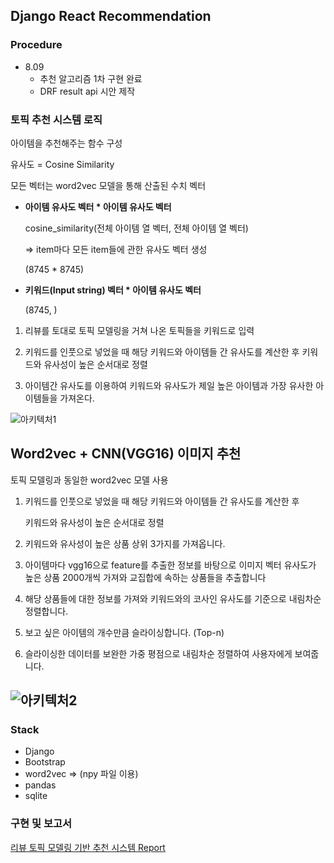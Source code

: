 ## Django React Recommendation

### Procedure

- 8.09
  - 추천 알고리즘 1차 구현 완료
  - DRF result api 시안 제작

### 토픽 추천 시스템 로직

아이템을 추천해주는 함수 구성

유사도 = Cosine Similarity

모든 벡터는 word2vec 모델을 통해 산출된 수치 벡터

- **아이템 유사도 벡터 * 아이템 유사도 벡터**
    
    cosine_similarity(전체 아이템 열 벡터, 전체 아이템 열 벡터)
    
    ⇒ item마다 모든 item들에 관한 유사도 벡터 생성
    
    (8745 * 8745)
    

- **키워드(Input string) 벡터 * 아이템 유사도 벡터**
    
    (8745, )
    

 1. 리뷰를 토대로 토픽 모델링을 거쳐 나온 토픽들을 키워드로 입력

1. 키워드를 인풋으로 넣었을 때 해당 키워드와 아이템들 간 유사도를 계산한 후  키워드와 유사성이 높은 순서대로 정렬

1. 아이템간 유사도를 이용하여 키워드와 유사도가 제일 높은 아이템과 가장 유사한 아이템들을 가져온다.
  
![아키텍처1](이미지2.png)
  
## Word2vec + CNN(VGG16) 이미지 추천

토픽 모델링과 동일한 word2vec 모델 사용

1. 키워드를 인풋으로 넣었을 때 해당 키워드와 아이템들 간 유사도를 계산한 후 
    
    키워드와 유사성이 높은 순서대로 정렬
    

1. 키워드와 유사성이 높은 상품 상위 3가지를 가져옵니다.
2. 아이템마다 vgg16으로 feature를 추출한 정보를 바탕으로 이미지 벡터 유사도가 높은 상품 2000개씩 가져와 교집합에 속하는 상품들을 추출합니다
3. 해당 상품들에 대한 정보를 가져와 키워드와의 코사인 유사도를 기준으로 내림차순 정렬합니다. 
4. 보고 싶은 아이템의 개수만큼 슬라이싱합니다. (Top-n)
5. 슬라이싱한 데이터를 보완한 가중 평점으로 내림차순 정렬하여 사용자에게  보여줍니다.

![아키텍처2](이미지1.png)
---------

### Stack
  - Django
  - Bootstrap
  - word2vec => (npy 파일 이용)
  - pandas
  - sqlite

### 구현 및 보고서 

[리뷰 토픽 모델링 기반 추천 시스템 Report](https://innovative-tortoise-rec-django.notion.site/Report-6ec88524b8a9488f84aed63abfe67295)